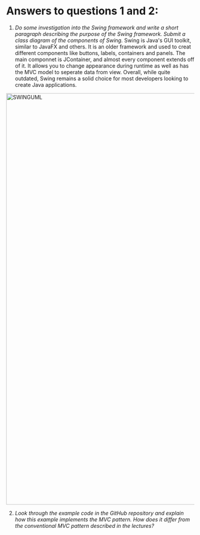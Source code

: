 # Answers to questions 1 and 2:

1) *Do some investigation into the Swing framework and write a short paragraph describing the purpose of the Swing framework. Submit a class diagram of the components of Swing.*
   Swing is Java's GUI toolkit, similar to JavaFX and others. It is an older framework and used to creat different components like buttons, labels, containers and panels. The main componnet is JContainer, and almost every component extends off of it. It allows you to change appearance during runtime as well as has the MVC model to seperate data from view. Overall, while quite outdated, Swing remains a solid choice for most developers looking to create Java applications. 
<img width="2556" height="1100" alt="SWINGUML" src="https://github.com/user-attachments/assets/637ed540-ec80-4c33-ae36-acecb64399c4" />

2) *Look through the example code in the GitHub repository and explain how this example implements the MVC pattern. How does it differ from the conventional MVC pattern described in the lectures?*
